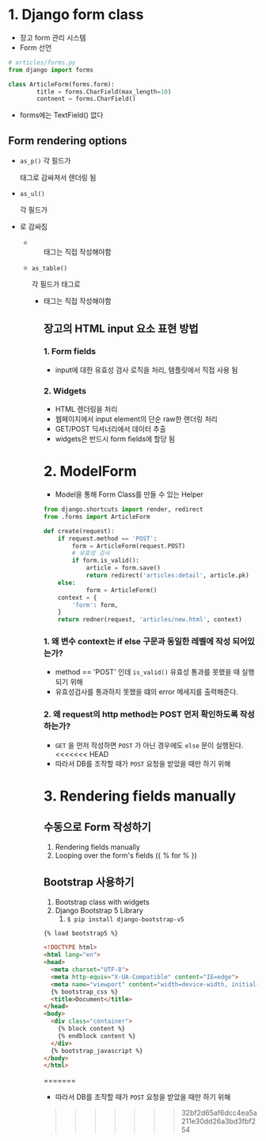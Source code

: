 # 1. Django form class

- 장고 form 관리 시스템
- Form 선언

```python
# articles/forms.py
from django import forms

class ArticleForm(forms.form):
		title = forms.CharField(max_length=10)
		contnent = forms.CharField()  
```

- forms에는 TextField() 없다

## Form rendering options

- `as_p()` 각 필드가 <p>태그로 감싸져서 렌더링 됨

- ```
  as_ul()
  ```

    각 필드가 <li>로 감싸짐

  - <ul>태그는 직접 작성해야함

- ```
  as_table()
  ```

   각 필드가 <tr>태그로

  - <table>태그는 직접 작성해야함

## 장고의 HTML input 요소 표현 방법

### 1. Form fields

- input에 대한 유효성 검사 로직을 처리, 탬플릿에서 직접 사용 됨

### 2. Widgets

- HTML 렌더링을 처리
- 웹페이지에서 input element의 단순 raw한 렌더링 처리
- GET/POST 딕셔너리에서 데이터 추출
- widgets은 반드시 form fields에 할당 됨

# 2. ModelForm

- Model을 통해 Form Class를 만들 수 있는 Helper

```python
from django.shortcuts import render, redirect
from .forms import ArticleForm

def create(request):
    if request.method == 'POST':
        form = ArticleForm(request.POST)
        # 유효성 검사
        if form.is_valid():
            article = form.save()
            return redirect('articles:detail', article.pk)
    else:
            form = ArticleForm()
    context = {
        'form': form,
    }
    return redner(request, 'articles/new.html', context)
```

### **1. 왜 변수 context는 if else 구문과 동일한 레벨에 작성 되어있는가?**

- method == 'POST' 인데 `is_valid()` 유효성 통과를 못했을 때 실행되기 위해
- 유효성검사를 통과하지 못했을 떄의 error 메세지를 출력해준다.

### **2. 왜 request의 http method는 POST 먼저 확인하도록 작성하는가?**

- `GET` 을 먼저 작성하면 `POST` 가 아닌 경우에도 `else` 문이 실행된다.
<<<<<<< HEAD
- 따라서 DB를 조작할 때가 `POST` 요청을 받았을 때만 하기 위해

# 3. Rendering fields manually

## 수동으로 Form 작성하기

1. Rendering fields manually
2. Looping over the form's fields ({ % for % })

## Bootstrap 사용하기

1. Bootstrap class with widgets
2. Django Bootstrap 5 Library
   1. `$ pip install django-bootstrap-v5`

```html
{% load bootstrap5 %}

<!DOCTYPE html>
<html lang="en">
<head>
  <meta charset="UTF-8">
  <meta http-equiv="X-UA-Compatible" content="IE=edge">
  <meta name="viewport" content="width=device-width, initial-scale=1.0">
  {% bootstrap_css %}
  <title>Document</title>
</head>
<body>
  <div class="container">
    {% block content %}
    {% endblock content %}
  </div>
  {% bootstrap_javascript %}
</body>
</html>
```
=======
- 따라서 DB를 조작할 때가 `POST` 요청을 받았을 때만 하기 위해
>>>>>>> 32bf2d65af6dcc4ea5a211e30dd26a3bd3fbf254
